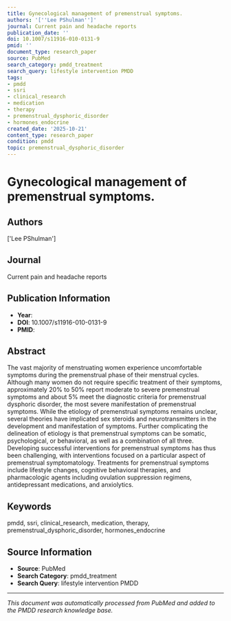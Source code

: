 ```yaml
---
title: Gynecological management of premenstrual symptoms.
authors: '[''Lee PShulman'']'
journal: Current pain and headache reports
publication_date: ''
doi: 10.1007/s11916-010-0131-9
pmid: ''
document_type: research_paper
source: PubMed
search_category: pmdd_treatment
search_query: lifestyle intervention PMDD
tags:
- pmdd
- ssri
- clinical_research
- medication
- therapy
- premenstrual_dysphoric_disorder
- hormones_endocrine
created_date: '2025-10-21'
content_type: research_paper
condition: pmdd
topic: premenstrual_dysphoric_disorder
---
```


# Gynecological management of premenstrual symptoms.

## Authors
['Lee PShulman']

## Journal
Current pain and headache reports

## Publication Information
- **Year**: 
- **DOI**: 10.1007/s11916-010-0131-9
- **PMID**: 

## Abstract
The vast majority of menstruating women experience uncomfortable symptoms during the premenstrual phase of their menstrual cycles. Although many women do not require specific treatment of their symptoms, approximately 20% to 50% report moderate to severe premenstrual symptoms and about 5% meet the diagnostic criteria for premenstrual dysphoric disorder, the most severe manifestation of premenstrual symptoms. While the etiology of premenstrual symptoms remains unclear, several theories have implicated sex steroids and neurotransmitters in the development and manifestation of symptoms. Further complicating the delineation of etiology is that premenstrual symptoms can be somatic, psychological, or behavioral, as well as a combination of all three. Developing successful interventions for premenstrual symptoms has thus been challenging, with interventions focused on a particular aspect of premenstrual symptomatology. Treatments for premenstrual symptoms include lifestyle changes, cognitive behavioral therapies, and pharmacologic agents including ovulation suppression regimens, antidepressant medications, and anxiolytics.

## Keywords
pmdd, ssri, clinical_research, medication, therapy, premenstrual_dysphoric_disorder, hormones_endocrine

## Source Information
- **Source**: PubMed
- **Search Category**: pmdd_treatment
- **Search Query**: lifestyle intervention PMDD

---
*This document was automatically processed from PubMed and added to the PMDD research knowledge base.*

